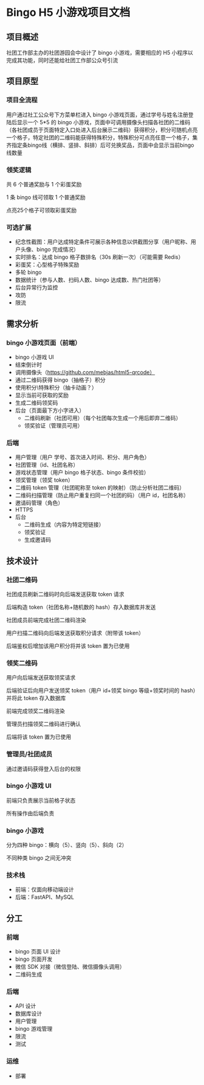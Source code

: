 # Bingo H5 小游戏项目文档

## 项目概述

社团工作部主办的社团游园会中设计了 bingo 小游戏，需要相应的 H5 小程序以完成其功能，同时还能给社团工作部公众号引流

## 项目原型

### 项目全流程

用户通过社工公众号下方菜单栏进入 bingo 小游戏页面，通过学号与姓名注册登陆后显示一个 5*5 的 bingo 小游戏，页面中可调用摄像头扫描各社团的二维码（各社团成员于页面特定入口处进入后台展示二维码）获得积分，积分可随机点亮一个格子，特定社团的二维码能获得特殊积分，特殊积分可点亮任意一个格子，集齐指定条bingo线（横排、竖排、斜排）后可兑换奖品，页面中会显示当前bingo线数量

### 领奖逻辑

共 6 个普通奖励与 1 个彩蛋奖励

1 条 bingo 线可领取 1 个普通奖励

点亮25个格子可领取彩蛋奖励

### 可选扩展

- 纪念性截图：用户达成特定条件可展示各种信息以供截图分享（用户昵称、用户头像、bingo 完成情况）
- 实时排名：达成 bingo 格子数排名（30s 刷新一次）（可能需要 Redis）
- 彩蛋奖：心型格子特殊奖励
- 多轮 bingo
- 数据统计（参与人数、扫码人数、bingo 达成数、热门社团等）
- 后台异常行为监控
- 攻防
- 限流

## 需求分析

### bingo 小游戏页面（前端）

- bingo 小游戏 UI
- 结束倒计时
- 调用摄像头（https://github.com/mebjas/html5-qrcode）
- 通过二维码获得 bingo（抽格子）积分
- 使用积分\特殊积分（抽卡动画？）
- 显示当前可获取的奖励
- 生成二维码领奖码
- 后台（页面最下方小字进入）
  - 二维码刷新（社团可用）（每个社团每次生成一个用后即弃二维码）
  - 领奖验证（管理员可用）

### 后端

- 用户管理（用户 学号、首次进入时间、积分、用户角色）
- 社团管理（id、社团名称）
- 游戏状态管理（用户 bingo 格子状态、bingo 条件校验）
- 领奖管理（领奖 token）
- 二维码 token 管理（社团昵称至 token 的映射）（防止分析社团二维码）
- 二维码扫描管理（防止用户重复扫同一个社团的码）（用户 id，社团名称）
- 邀请码管理（角色）
- HTTPS
- 后台
  - 二维码生成（内容为特定短链接）
  - 领奖验证
  - 生成邀请码

## 技术设计

### 社团二维码

社团成员刷新二维码时向后端发送获取 token 请求

后端构造 token（社团名称+随机数的 hash）存入数据库并发送

社团成员前端完成社团二维码渲染

用户扫描二维码向后端发送获取积分请求（附带该 token）

后端鉴权后增加该用户积分将并该 token 置为已使用

### 领奖二维码

用户向后端发送获取领奖请求

后端验证后向用户发送领奖 token（用户 id+领奖 bingo 等级+领奖时间的 hash）并将此 token 存入数据库

前端完成领奖二维码渲染

管理员扫描领奖二维码进行确认

后端将该 token 置为已使用

### 管理员/社团成员

通过邀请码获得登入后台的权限

### bingo 小游戏 UI

前端只负责展示当前格子状态

所有操作由后端负责

### bingo 小游戏

分为四种 bingo：横向（5）、竖向（5）、斜向（2）

不同种类 bingo 之间无冲突

### 技术栈

- 前端：仅面向移动端设计
- 后端：FastAPI、MySQL

## 分工

### 前端

- bingo 页面 UI 设计
- bingo 页面开发
- 微信 SDK 对接（微信登陆、微信摄像头调用）
- 二维码生成

### 后端

- API 设计
- 数据库设计
- 用户管理
- bingo 游戏管理
- 限流
- 测试

### 运维

- 部署
